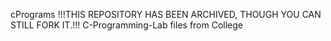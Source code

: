  cPrograms
!!!THIS REPOSITORY HAS BEEN ARCHIVED, THOUGH YOU CAN STILL FORK IT.!!!
C-Programming-Lab files from College
